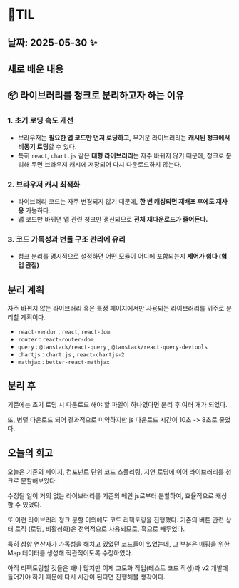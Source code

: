# 🧾TIL

## 날짜: 2025-05-30 ✨

## 새로 배운 내용

## 📦 라이브러리를 청크로 분리하고자 하는 이유

### 1. 초기 로딩 속도 개선

- 브라우저는 **필요한 앱 코드만 먼저 로딩하고,** 무거운 라이브러리는 **캐시된 청크에서 비동기 로딩**할 수 있다.
- 특히 `react`, `chart.js` 같은 **대형 라이브러리**는 자주 바뀌지 않기 때문에, 청크로 분리해 두면 브라우저 캐시에 저장되어 다시 다운로드하지 않는다.

### 2. 브라우저 캐시 최적화

- 라이브러리 코드는 자주 변경되지 않기 때문에,
  **한 번 캐싱되면 재배포 후에도 재사용** 가능하다.
- 앱 코드만 바뀌면 앱 관련 청크만 갱신되므로 **전체 재다운로드가 줄어든다.**

### 3. 코드 가독성과 번들 구조 관리에 유리

- 청크 분리를 명시적으로 설정하면 어떤 모듈이 어디에 포함되는지 **제어가 쉽다 (협업 관점)**

## 분리 계획

자주 바뀌지 않는 라이브러리 혹은 특정 페이지에서만 사용되는 라이브러리를 위주로 분리할 계획이다.

- `react-vendor` : `react`, `react-dom`
- `router` : `react-router-dom`
- `query` : `@tanstack/react-query` , `@tanstack/react-query-devtools`
- `chartjs` : `chart.js` , `react-chartjs-2`
- `mathjax` : `better-react-mathjax`

## 분리 후

기존에는 초기 로딩 시 다운로드 해야 할 파일이 하나였다면 분리 후 여러 개가 되었다.

또, 병렬 다운로드 되어 결과적으로 미약하지만 js 다운로드 시간이 10초 -> 8초로 줄었다.

## 오늘의 회고

오늘은 기존의 페이지, 컴포넌트 단위 코드 스플리팅, 지연 로딩에 이어 라이브러리를 청크로 분할해보았다.

수정될 일이 거의 없는 라이브러리를 기존의 메인 js로부터 분할하여, 효율적으로 캐싱할 수 있었다.

또 이런 라이브러리 청크 분할 이외에도 코드 리팩토링을 진행했다. 기존의 버튼 관련 상태 로직 (로딩, 비활성화)은 전역적으로 사용되므로, 훅으로 빼두었다.

특히 삼항 연산자가 가독성을 해치고 있었던 코드들이 있었는데, 그 부분은 매핑을 위한 Map 데이터를 생성해 직관적이도록 수정하였다.

아직 리팩토링할 것들은 꽤나 많지만 이제 고도화 작업(테스트 코드 작성)과 v2 개발에 들어가야 하기 때문에 다시 시간이 된다면 진행해볼 생각이다.
